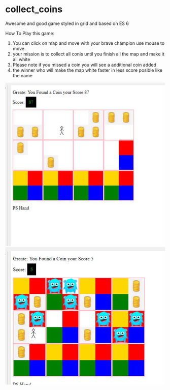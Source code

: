 # collect_coins
Awesome and good game styled in grid and based on ES 6 


How To Play this game:
1. You can click on map and move with your  brave champion use mouse to move.
2. your mission is to collect all conis until you finish all the map and make it all white
3. Please note if you missed a coin you will see a additional coin added 
5. the winner who will make the map white faster in less score posible like the name 

<img src="golden_arrow.JPG">

<img src="addon.JPG">

